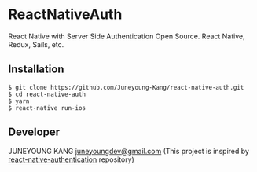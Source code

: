 # ReactNativeAuth
React Native with Server Side Authentication Open Source. React Native, Redux, Sails, etc.

## Installation
```
$ git clone https://github.com/Juneyoung-Kang/react-native-auth.git
$ cd react-native-auth
$ yarn
$ react-native run-ios
```

## Developer
JUNEYOUNG KANG [juneyoungdev@gmail.com](mailto:juneyoungdev@gmail.com)
(This project is inspired by [react-native-authentication](https://github.com/alexmngn/react-native-authentication) repository)  